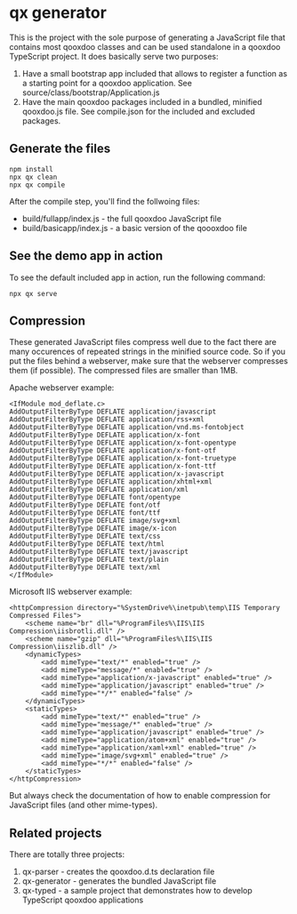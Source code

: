 # qx generator

This is the project with the sole purpose of generating a JavaScript file that contains most qooxdoo classes and can be used standalone in a qooxdoo TypeScript project.
It does basically serve two purposes:

1. Have a small bootstrap app included that allows to register a function as a starting point for a qooxdoo application. See source/class/bootstrap/Application.js
2. Have the main qooxdoo packages included in a bundled, minified qooxdoo.js file. See compile.json for the included and excluded packages.

## Generate the files

```
npm install
npx qx clean
npx qx compile
```

After the compile step, you'll find the follwoing files: 

- build/fullapp/index.js - the full qooxdoo JavaScript file 
- build/basicapp/index.js - a basic version of the qoooxdoo file


## See the demo app in action

To see the default included app in action, run the following command:

```
npx qx serve
```


## Compression
These generated JavaScript files compress well due to the fact there are many occurences of repeated strings in the minified source code. So if you put the files behind a webserver, make sure that the webserver compresses them (if possible). The compressed files are smaller than 1MB.

Apache webserver example:
```
<IfModule mod_deflate.c>
AddOutputFilterByType DEFLATE application/javascript
AddOutputFilterByType DEFLATE application/rss+xml
AddOutputFilterByType DEFLATE application/vnd.ms-fontobject
AddOutputFilterByType DEFLATE application/x-font
AddOutputFilterByType DEFLATE application/x-font-opentype
AddOutputFilterByType DEFLATE application/x-font-otf
AddOutputFilterByType DEFLATE application/x-font-truetype
AddOutputFilterByType DEFLATE application/x-font-ttf
AddOutputFilterByType DEFLATE application/x-javascript
AddOutputFilterByType DEFLATE application/xhtml+xml
AddOutputFilterByType DEFLATE application/xml
AddOutputFilterByType DEFLATE font/opentype
AddOutputFilterByType DEFLATE font/otf
AddOutputFilterByType DEFLATE font/ttf
AddOutputFilterByType DEFLATE image/svg+xml
AddOutputFilterByType DEFLATE image/x-icon
AddOutputFilterByType DEFLATE text/css
AddOutputFilterByType DEFLATE text/html
AddOutputFilterByType DEFLATE text/javascript
AddOutputFilterByType DEFLATE text/plain
AddOutputFilterByType DEFLATE text/xml
</IfModule>
```

Microsoft IIS webserver example:
```
<httpCompression directory="%SystemDrive%\inetpub\temp\IIS Temporary Compressed Files">
    <scheme name="br" dll="%ProgramFiles%\IIS\IIS Compression\iisbrotli.dll" />
    <scheme name="gzip" dll="%ProgramFiles%\IIS\IIS Compression\iiszlib.dll" />
    <dynamicTypes>
        <add mimeType="text/*" enabled="true" />
        <add mimeType="message/*" enabled="true" />
        <add mimeType="application/x-javascript" enabled="true" />
        <add mimeType="application/javascript" enabled="true" />
        <add mimeType="*/*" enabled="false" />
    </dynamicTypes>
    <staticTypes>
        <add mimeType="text/*" enabled="true" />
        <add mimeType="message/*" enabled="true" />
        <add mimeType="application/javascript" enabled="true" />
        <add mimeType="application/atom+xml" enabled="true" />
        <add mimeType="application/xaml+xml" enabled="true" />
        <add mimeType="image/svg+xml" enabled="true" />
        <add mimeType="*/*" enabled="false" />
    </staticTypes>
</httpCompression>
```

But always check the documentation of how to enable compression for JavaScript files (and other mime-types).

## Related projects
There are totally three projects:

1. qx-parser - creates the qooxdoo.d.ts declaration file
2. qx-generator - generates the bundled JavaScript file
3. qx-typed - a sample project that demonstrates how to develop TypeScript qooxdoo applications

